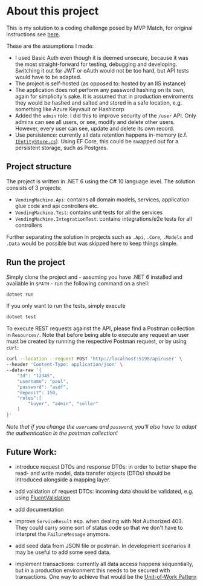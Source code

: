 # About this project

This is my solution to a coding challenge posed by MVP Match, for original instructions see [here](https://mvpmatch.notion.site/Backend-1-9a5476e6cb7848ec9f620ce8a64c0d06). 

These are the assumptions I made:

- I used Basic Auth even though it is deemed unsecure, because it was the most straight-forward for testing, debugging and developing. Switching it out for JWT or oAuth would not be too hard, but API tests would have to be adapted.
- The project is self-hosted (as opposed to: hosted by an IIS instance)
- The application does not perform any password hashing on its own, again for simplicity's sake. It is assumed that in production enviroments they would be hashed and salted and stored in a safe location, e.g. something like Azure Keyvault or Hashicorp 
- Added the `admin` role: I did this to improve security of the `/user` API. Only admins can see all users, or see, modify and delete other users. However, every user can see, update and delete its own record.
- Use persistence: currently all data retention happens in-memory (c.f. [`IEntityStore.cs`](VendingMachine.Api/DataAccess/IEntityStore.cs)). Using EF Core, this could be swapped out for a persistent storage, such as Postgres.



## Project structure
The project is written in .NET 6 using the C# 10 language level. The solution consists of 3 projects:
- `VendingMachine.Api`: contains all domain models, services, application glue code and api controllers etc.
- `VendingMachine.Test`: contains unit tests for all the services
- `VendingMachine.IntegrationTest`: contains integrations/e2e tests for all controllers

Further separating the solution in projects such as `.Api`, `.Core`, `.Models` and `.Data` would be possible but was skipped here to keep things simple.

## Run the project
Simply clone the project and - assuming you have .NET 6 installed and available in `$PATH` - run the following command on a shell:
```bash
dotnet run
```
If you only want to run the tests, simply execute
```bash
dotnet test
```
To execute REST requests against the API, please find a Postman collection in `Resources/`. Note that before being able to execute any request an user must be created by running the respective Postman request, or by using `cUrl`:
```bash
curl --location --request POST 'http://localhost:5198/api/user' \
--header 'Content-Type: application/json' \
--data-raw '{
    "Id": "12345",
    "username": "paul",
    "password": "asdf",
    "deposit": 150,
    "roles":[
        "buyer", "admin", "seller"
    ]
}'
```
_Note that if you change the `username` and `password`, you'll also have to adapt the authentication in the postman collection!_
## Future Work:

- introduce request DTOs and response DTOs: in order to better shape the read- and write model, data transfer objects (DTOs) should be introduced alongside a mapping layer.
- add validation of request DTOs: incoming data should be validated, e.g. using [FluentValidation](https://docs.fluentvalidation.net/en/latest/)
- add documentation
- improve `ServiceResult` esp. when dealing with Not Authorized 403. They could carry some sort of status code so that we don't have to interpret the `FailureMessage` anymore.
- add seed data from JSON file or postman. In development scenarios it may be useful to add some seed data.

- implement transactions: currently all data access happens sequentially, but in a production environment this needs to be secured with transactions. One way to achieve that would be the [Unit-of-Work Pattern](https://dotnettutorials.net/lesson/unit-of-work-csharp-mvc/)